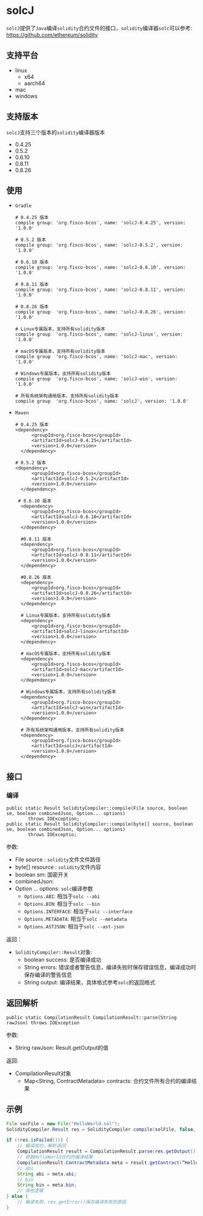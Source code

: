 # solcJ
`solcJ`提供了`Java`编译`solidity`合约文件的接口，`solidity`编译器`solc`可以参考: https://github.com/ethereum/solidity

## 支持平台

- linux
  - x64
  - aarch64
- mac
- windows

## 支持版本

`solcJ`支持三个版本的`solidity`编译器版本
- 0.4.25
- 0.5.2
- 0.6.10
- 0.8.11
- 0.8.26

## 使用

- `Gradle`
    ```shell
    # 0.4.25 版本
    compile group: 'org.fisco-bcos', name: 'solcJ-0.4.25', version: '1.0.0'

    # 0.5.2 版本
    compile group: 'org.fisco-bcos', name: 'solcJ-0.5.2', version: '1.0.0'

    # 0.6.10 版本
    compile group: 'org.fisco-bcos', name: 'solcJ-0.6.10', version: '1.0.0'
  
    # 0.8.11 版本
    compile group: 'org.fisco-bcos', name: 'solcJ-0.8.11', version: '1.0.0'
  
    # 0.8.26 版本
    compile group  'org.fisco-bcos', name: 'solcJ-0.8.26', version: '1.0.0'
  
    # Linux专属版本，支持所有solidity版本
    compile group  'org.fisco-bcos', name: 'solcJ-linux', version: '1.0.0'
    
    # macOS专属版本，支持所有solidity版本
    compile group  'org.fisco-bcos', name: 'solcJ-mac', version: '1.0.0'
  
    # Windows专属版本，支持所有solidity版本
    compile group  'org.fisco-bcos', name: 'solcJ-win', version: '1.0.0'
  
    # 所有系统架构通用版本，支持所有solidity版本
    compile group  'org.fisco-bcos', name: 'solcJ', version: '1.0.0'
    ```

- `Maven`
  ```shell
  # 0.4.25 版本
  <dependency>
        <groupId>org.fisco-bcos</groupId>
        <artifactId>solcJ-0.4.25</artifactId>
        <version>1.0.0</version>
    </dependency>

  # 0.5.2 版本
  <dependency>
        <groupId>org.fisco-bcos</groupId>
        <artifactId>solcJ-0.5.2</artifactId>
        <version>1.0.0</version>
    </dependency>

   # 0.6.10 版本
    <dependency>
        <groupId>org.fisco-bcos</groupId>
        <artifactId>solcJ-0.6.10</artifactId>
        <version>1.0.0</version>
    </dependency>
  
    #0.8.11 版本
    <dependency>
        <groupId>org.fisco-bcos</groupId>
        <artifactId>solcJ-0.8.11</artifactId>
        <version>1.0.0</version>
    </dependency>
    
    #0.8.26 版本
    <dependency>
        <groupId>org.fisco-bcos</groupId>
        <artifactId>solcJ-0.8.26</artifactId>
        <version>1.0.0</version>
    </dependency>
   
    # Linux专属版本，支持所有solidity版本
    <dependency>
        <groupId>org.fisco-bcos</groupId>
        <artifactId>solcJ-linux</artifactId>
        <version>1.0.0</version>
    </dependency>
  
    # macOS专属版本，支持所有solidity版本
    <dependency>
        <groupId>org.fisco-bcos</groupId>
        <artifactId>solcJ-mac</artifactId>
        <version>1.0.0</version>
    </dependency>
  
    # Windows专属版本，支持所有solidity版本
    <dependency>
        <groupId>org.fisco-bcos</groupId>
        <artifactId>solcJ-win</artifactId>
        <version>1.0.0</version>
    </dependency>
  
    # 所有系统架构通用版本，支持所有solidity版本
    <dependency>
        <groupId>org.fisco-bcos</groupId>
        <artifactId>solcJ</artifactId>
        <version>1.0.0</version>
    </dependency>
  ```
  
## 接口
### 编译
```
public static Result SolidityCompiler::compile(File source, boolean sm, boolean combinedJson, Option... options)
        throws IOException;
public static Result SolidityCompiler::compile(byte[] source, boolean sm, boolean combinedJson, Option... options)
        throws IOExceptio;
```

参数:
* File source : `solidity`文件文件路径
* byte[] resource : `solidity`文件内容 
* boolean sm: 国密开关
* combinedJson: 
* Option ... options: `solc`编译参数
  * `Options.ABI`: 相当于`solc --abi`
  * `Options.BIN`: 相当于`solc --bin`
  * `Options.INTERFACE`: 相当于`solc --interface`
  * `Options.METADATA`: 相当于`solc --metadata` 
  * `Options.ASTJSON`: 相当于`solc --ast-json`

返回：
* `SolidityCompiler::Result`对象:
  * boolean success: 是否编译成功
  * String errors: 错误或者警告信息，编译失败时保存错误信息，编译成功时保存编译的警告信息
  * String output: 编译结果，具体格式参考`solc`的返回格式

## 返回解析  
```shell
public static CompilationResult CompilationResult::parse(String rawJson) throws IOException 
```
参数:
  - String rawJson: Result.getOutput的值

返回:
 - CompilationResult对象
   - Map<String, ContractMetadata> contracts: 合约文件所有合约的编译结果

## 示例
```java
File socFile = new File("HelloWorld.sol");
SolidityCompiler.Result res = SolidityCompiler.compile(solFile, false, true, ABI, BIN, INTERFACE, METADATA);

if (!res.isFailed())) {
    // 编译成功，解析返回
    CompilationResult result = CompilationResult.parse(res.getOutput());
    // 获取HelloWorld合约的编译结果
    CompilationResult.ContractMetadata meta = result.getContract(“HelloWorld”);
    // abi
    String abi = meta.abi;
    // bin
    String bin = meta.bin;
    // 其他逻辑
} else {
    // 编译失败，res.getError()保存编译失败的原因
}
```
